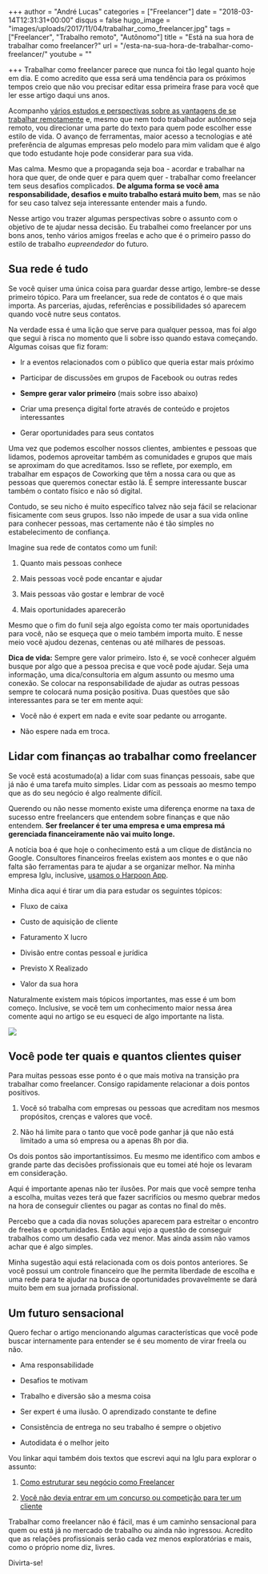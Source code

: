 +++
author = "André Lucas"
categories = ["Freelancer"]
date = "2018-03-14T12:31:31+00:00"
disqus = false
hugo_image = "images/uploads/2017/11/04/trabalhar_como_freelancer.jpg"
tags = ["Freelancer", "Trabalho remoto", "Autônomo"]
title = "Está na sua hora de trabalhar como freelancer?"
url = "/esta-na-sua-hora-de-trabalhar-como-freelancer/"
youtube = ""

+++
Trabalhar como freelancer parece que nunca foi tão legal quanto hoje em dia. E como acredito que essa será uma tendência para os próximos tempos creio que não vou precisar editar essa primeira frase para você que ler esse artigo daqui uns anos.

Acompanho [vários estudos e perspectivas sobre as vantagens de se trabalhar remotamente](https://remote.co/10-stats-about-remote-work/) e, mesmo que nem todo trabalhador autônomo seja remoto, vou direcionar uma parte do texto para quem pode escolher esse estilo de vida. O avanço de ferramentas, maior acesso a tecnologias e até preferência de algumas empresas pelo modelo para mim validam que é algo que todo estudante hoje pode considerar para sua vida.

Mas calma. Mesmo que a propaganda seja boa - acordar e trabalhar na hora que quer, de onde quer e para quem quer - trabalhar como freelancer tem seus desafios complicados. **De alguma forma se você ama responsabilidade, desafios e muito trabalho estará muito bem**, mas se não for seu caso talvez seja interessante entender mais a fundo.

Nesse artigo vou trazer algumas perspectivas sobre o assunto com o objetivo de te ajudar nessa decisão. Eu trabalhei como freelancer por uns bons anos, tenho vários amigos freelas e acho que é o primeiro passo do estilo de trabalho _eupreendedor_ do futuro.

## Sua rede é tudo

Se você quiser uma única coisa para guardar desse artigo, lembre-se desse primeiro tópico. Para um freelancer, sua rede de contatos é o que mais importa. As parcerias, ajudas, referências e possibilidades só aparecem quando você nutre seus contatos.

Na verdade essa é uma lição que serve para qualquer pessoa, mas foi algo que segui à risca no momento que li sobre isso quando estava começando. Algumas coisas que fiz foram:

* Ir a eventos relacionados com o público que queria estar mais próximo

* Participar de discussões em grupos de Facebook ou outras redes

* **Sempre gerar valor primeiro** (mais sobre isso abaixo)

* Criar uma presença digital forte através de conteúdo e projetos interessantes

* Gerar oportunidades para seus contatos

Uma vez que podemos escolher nossos clientes, ambientes e pessoas que lidamos, podemos aproveitar também as comunidades e grupos que mais se aproximam do que acreditamos. Isso se reflete, por exemplo, em trabalhar em espaços de Coworking que têm a nossa cara ou que as pessoas que queremos conectar estão lá. É sempre interessante buscar também o contato físico e não só digital.

Contudo, se seu nicho é muito específico talvez não seja fácil se relacionar fisicamente com seus grupos. Isso não impede de usar a sua vida online para conhecer pessoas, mas certamente não é tão simples no estabelecimento de confiança.

Imagine sua rede de contatos como um funil:

1. Quanto mais pessoas conhece

2. Mais pessoas você pode encantar e ajudar

3. Mais pessoas vão gostar e lembrar de você

4. Mais oportunidades aparecerão

Mesmo que o fim do funil seja algo egoísta como ter mais oportunidades para você, não se esqueça que o meio também importa muito. E nesse meio você ajudou dezenas, centenas ou até milhares de pessoas.

**Dica de vida:** Sempre gere valor primeiro. Isto é, se você conhecer alguém busque por algo que a pessoa precisa e que você pode ajudar. Seja uma informação, uma dica/consultoria em algum assunto ou mesmo uma conexão. Se colocar na responsabilidade de ajudar as outras pessoas sempre te colocará numa posição positiva. Duas questões que são interessantes para se ter em mente aqui:

* Você não é expert em nada e evite soar pedante ou arrogante.

* Não espere nada em troca.

## Lidar com finanças ao trabalhar como freelancer

Se você está acostumado(a) a lidar com suas finanças pessoais, sabe que já não é uma tarefa muito simples. Lidar com as pessoais ao mesmo tempo que as do seu negócio é algo realmente difícil.

Querendo ou não nesse momento existe uma diferença enorme na taxa de sucesso entre freelancers que entendem sobre finanças e que não entendem. **Ser freelancer é ter uma empresa e uma empresa má gerenciada financeiramente não vai muito longe.**

A notícia boa é que hoje o conhecimento está a um clique de distância no Google. Consultores financeiros freelas existem aos montes e o que não falta são ferramentas para te ajudar a se organizar melhor. Na minha empresa Iglu, inclusive, [usamos o Harpoon App](https://andrelug.com/organizar-as-financas-para-freelancers-ficou-mais-facil-com-harpoon/).

Minha dica aqui é tirar um dia para estudar os seguintes tópicos:

* Fluxo de caixa

* Custo de aquisição de cliente

* Faturamento X lucro

* Divisão entre contas pessoal e jurídica

* Previsto X Realizado

* Valor da sua hora

Naturalmente existem mais tópicos importantes, mas esse é um bom começo. Inclusive, se você tem um conhecimento maior nessa área comente aqui no artigo se eu esqueci de algo importante na lista.

![](images/uploads/2017/11/04/trabalhar_como_freelancer_2.jpg)

## Você pode ter quais e quantos clientes quiser

Para muitas pessoas esse ponto é o que mais motiva na transição pra trabalhar como freelancer. Consigo rapidamente relacionar a dois pontos positivos.

1. Você só trabalha com empresas ou pessoas que acreditam nos mesmos propósitos, crenças e valores que você.

2. Não há limite para o tanto que você pode ganhar já que não está limitado a uma só empresa ou a apenas 8h por dia.

Os dois pontos são importantíssimos. Eu mesmo me identifico com ambos e grande parte das decisões profissionais que eu tomei até hoje os levaram em consideração.

Aqui é importante apenas não ter ilusões. Por mais que você sempre tenha a escolha, muitas vezes terá que fazer sacrifícios ou mesmo quebrar medos na hora de conseguir clientes ou pagar as contas no final do mês.

Percebo que a cada dia novas soluções aparecem para estreitar o encontro de freelas e oportunidades. Então aqui vejo a questão de conseguir trabalhos como um desafio cada vez menor. Mas ainda assim não vamos achar que é algo simples.

Minha sugestão aqui está relacionada com os dois pontos anteriores. Se você possui um controle financeiro que lhe permita liberdade de escolha e uma rede para te ajudar na busca de oportunidades provavelmente se dará muito bem em sua jornada profissional.

## Um futuro sensacional

Quero fechar o artigo mencionando algumas características que você pode buscar internamente para entender se é seu momento de virar freela ou não.

* Ama responsabilidade

* Desafios te motivam

* Trabalho e diversão são a mesma coisa

* Ser expert é uma ilusão. O aprendizado constante te define

* Consistência de entrega no seu trabalho é sempre o objetivo

* Autodidata é o melhor jeito

Vou linkar aqui também dois textos que escrevi aqui na Iglu para explorar o assunto:

1. [Como estruturar seu negócio como Freelancer](https://www.igluonline.com/como-estruturar-seu-negocio-como-freelancer/)

2. [Você não devia entrar em um concurso ou competição para ter um cliente](https://www.igluonline.com/voce-nao-devia-entrar-em-um-concurso-ou-competicao-para-ter-um-cliente/)

Trabalhar como freelancer não é fácil, mas é um caminho sensacional para quem ou está já no mercado de trabalho ou ainda não ingressou. Acredito que as relações profissionais serão cada vez menos exploratórias e mais, como o próprio nome diz, livres.

Divirta-se!